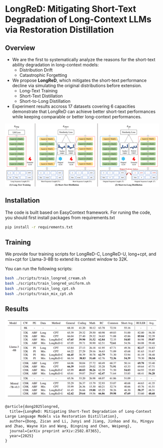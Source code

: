 # LongReD: Mitigating Short-Text Degradation of Long-Context LLMs via Restoration Distillation

## Overview
* We are the first to systematically analyze the reasons for the short-text ability degradation in long-context models: 
  * Distribution Drift
  * Catastrophic Forgetting
* We propose **LongReD**, which mitigates the short-text performance decline via simulating the original distributions before extension.
  * Long-Text Training
  * Short-Text Distillation
  * Short-to-Long Distillation
* Experiment results accross 17 datasets covering 6 capacities demonstrate that LongReD can achieve better short-text performances while keeping comparable or better long-context performances.



![](figs/main.png)
## Installation
The code is built based on EasyContext framework. For runing the code, you should first install packages from requirements.txt
```bash
pip install -r requirements.txt
```

## Training
We provide four training scripts for LongReD-C, LongReD-U, long+cpt, and mix+cpt for Llama-3-8B to extend its context window to 32K.

You can run the following scripts:

```bash
bash ./scripts/train_longred_cream.sh
bash ./scripts/train_longred_uniform.sh
bash ./scripts/train_long_cpt.sh
bash ./scripts/train_mix_cpt.sh
```

## Results


![](figs/results.png)



```
@article{dong2025longred,
  title={LongReD: Mitigating Short-Text Degradation of Long-Context Large Language Models via Restoration Distillation},
  author={Dong, Zican and Li, Junyi and Jiang, Jinhao and Xu, Mingyu and Zhao, Wayne Xin and Wang, Bingning and Chen, Weipeng},
  journal={arXiv preprint arXiv:2502.07365},
  year={2025}
}
```